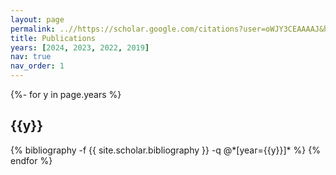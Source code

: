 ```yaml
---
layout: page
permalink: ..//https://scholar.google.com/citations?user=oWJY3CEAAAAJ&hl
title: Publications
years: [2024, 2023, 2022, 2019]
nav: true
nav_order: 1
---
```

<!-- _pages/publications.md -->
<div class="publications">

{%- for y in page.years %}
  <h2 class="year">{{y}}</h2>
  {% bibliography -f {{ site.scholar.bibliography }} -q @*[year={{y}}]* %}
{% endfor %}

</div>
